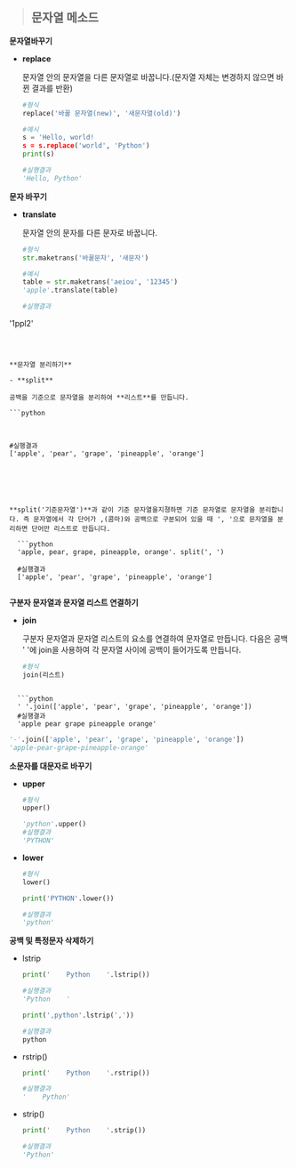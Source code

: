 > ## **문자열 메소드**

**문자열바꾸기**

- **replace**

  문자열 안의 문자열을 다른 문자열로 바꿉니다.(문자열 자체는 변경하지 않으면 바뀐 결과를 반환)

  ```python
  #형식
  replace('바꿀 문자열(new)', '새문자열(old)')
  ```

  ```python
  #예시
  s = 'Hello, world!
  s = s.replace('world', 'Python')
  print(s)
  
  #실행결과
  'Hello, Python'
  ```

**문자 바꾸기**

- **translate**

  문자열 안의 문자를 다른 문자로 바꿉니다. 

  ```python
  #형식
  str.maketrans('바꿀문자', '새문자')
  ```

  ```python
  #예시
  table = str.maketrans('aeiou', '12345')
  'apple'.translate(table)

  #실행결과
'1ppl2'
  
  ```
  
  

**문자열 분리하기**

- **split**

  공백을 기준으로 문자열을 분리하여 **리스트**를 만듭니다. 

  ```python
  
  
  
  #실행결과
  ['apple', 'pear', 'grape', 'pineapple', 'orange']
   
   
  ```
```
  

  
**split('기준문자열')**과 같이 기준 문자열을지졍하면 기준 문자열로 문자열을 분리합니다. 즉 문자열에서 각 단어가 ,(콤마)와 공백으로 구분되어 있을 때 ', '으로 문자열을 분리하면 단어만 리스트로 만듭니다.
  
  ```python
  'apple, pear, grape, pineapple, orange'. split(', ')
  
  #실행결과
  ['apple', 'pear', 'grape', 'pineapple', 'orange']
  
```

  

**구분자 문자열과 문자열 리스트 연결하기**

- **join**

  구분자 문자열과 문자열 리스트의 요소를 연결하여 문자열로 만듭니다. 다음은 공백 '  '에 join을 사용하여 각 문자열 사이에 공백이 들어가도록 만듭니다.

  ```python
  #형식
  join(리스트)
  ```
```
  
  ```python
  ' '.join(['apple', 'pear', 'grape', 'pineapple', 'orange'])
  #실행결과
  'apple pear grape pineapple orange'
```

  ```python
  '-'.join(['apple', 'pear', 'grape', 'pineapple', 'orange'])
  'apple-pear-grape-pineapple-orange'
  ```

**소문자를 대문자로 바꾸기**

- **upper**

  ```python
  #형식
  upper()
  ```

  ```python
  'python'.upper()
  #실행결과
  'PYTHON'
  ```

- **lower**

  ```python
  #형식
  lower()
  ```

  ```python
  print('PYTHON'.lower())
  
  #실행결과
  'python'
  ```

**공백 및 특정문자 삭제하기**

- lstrip

  ```python
  print('    Python    '.lstrip())
  
  #실행결과
  'Python    '
  
  print(',python'.lstrip(','))
  
  #실행결과
  python
  ```

  

- rstrip()

  ```python
  print('    Python    '.rstrip())
  
  #실행결과
  '    Python'
  ```

- strip()

  ```python
  print('    Python    '.strip())
  
  #실행결과
  'Python'
  ```

  

